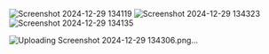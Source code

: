 ![Screenshot 2024-12-29 134119](https://github.com/user-attachments/assets/03012e19-1452-41c6-9568-f571f2c23818)
![Screenshot 2024-12-29 134323](https://github.com/user-attachments/assets/4fb0c930-5718-41bf-b665-33aa31165d8e)![Screenshot 2024-12-29 134135](https://github.com/user-attachments/assets/5455a577-ec88-49d2-9066-fe31ea05ad05)

![Uploading Screenshot 2024-12-29 134306.png…]()
